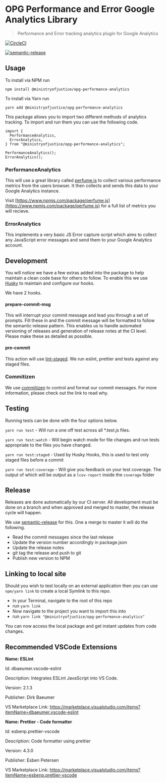 # OPG Performance and Error Google Analytics Library

> Performance and Error tracking analytics plugin for Google Analytics

[![CircleCI](https://circleci.com/gh/ministryofjustice/opg-performance-analytics/tree/master.svg?style=svg)](https://circleci.com/gh/ministryofjustice/opg-performance-analytics)

[![semantic-release](https://img.shields.io/badge/%20%20%F0%9F%93%A6%F0%9F%9A%80-semantic--release-e10079.svg)](https://github.com/semantic-release/semantic-release)

## Usage

To install via NPM run

`npm install @ministryofjustice/opg-performance-analytics`

To install via Yarn run

`yarn add @ministryofjustice/opg-performance-analytics`

This package allows you to import two different methods of analytics tracking. To import and run them you can use the following code.

```
import {
  PerformanceAnalytics,
  ErrorAnalytics,
} from "@ministryofjustice/opg-performance-analytics";

PerformanceAnalytics();
ErrorAnalytics();
```

### PerformanceAnalytics

This will use a great library called [perfume.js](https://www.npmjs.com/package/perfume.js) to collect various performance metrics from the users browser. It then collects and sends this data to your Google Analytics instance.

Visit [https://www.npmjs.com/package/perfume.js](https://www.npmjs.com/package/perfume.js) for a full list of metrics you will recieve.

### ErrorAnalytics

This implements a very basic JS Error capture script which aims to collect any JavaScript error messages and send them to your Google Analytics account.

## Development

You will notice we have a few extras added into the package to help maintain a clean code base for others to follow. To enable this we use [Husky](https://www.npmjs.com/package/husky) to maintain and configure our hooks.

We have 2 hooks.

#### prepare-commit-msg

This will interrupt your commit message and lead you through a set of prompts. Fill these in and the commit message will be formatted to follow the semantic release pattern. This enables us to handle automated versioning of releases and generation of release notes at the CI level. Please make these as detailed as possible.

#### pre-commit

This action will use [lint-staged](https://www.npmjs.com/package/lint-staged). We run eslint, prettier and tests against any staged files.

### Commitizen

We use [commitizen](https://www.npmjs.com/package/commitizen) to control and format our commit messages. For more information, please check out the link to read why.

## Testing

Running tests can be done with the four options below.

`yarn run test` - Will run a one off test across all \*.test.js files.

`yarn run test:watch` - Will begin watch mode for file changes and run tests appropriate to the files you have changed.

`yarn run test:staged` - Used by Husky Hooks, this is used to test only staged files before a commit

`yarn run test:coverage` - Will give you feedback on your test coverage. The output of which will be output as a `lcov-report` inside the `coverage` folder

## Release

Releases are done automatically by our CI server. All development must be done on a branch and when approved and merged to master, the release cycle will happen.

We use [semantic-release](https://www.npmjs.com/package/semantic-release) for this. One a merge to master it will do the following.

- Read the commit messages since the last release
- Update the version number accordingly in package.json
- Update the release notes
- git tag the release and push to git
- Publish new version to NPM

## Linking to local site

Should you wish to test locally on an external application then you can use `npm/yarn link` to create a local Symlink to this repo.

- In your Terminal, navigate to the root of this repo
- run `yarn link`
- Now navigate to the project you want to import this into
- run `yarn link "@ministryofjustice/opg-performance-analytics"`

You can now access the local package and get instant updates from code changes.

## Recommended VSCode Extensions

**Name: ESLint**

Id: dbaeumer.vscode-eslint

Description: Integrates ESLint JavaScript into VS Code.

Version: 2.1.3

Publisher: Dirk Baeumer

VS Marketplace Link: https://marketplace.visualstudio.com/items?itemName=dbaeumer.vscode-eslint

**Name: Prettier - Code formatter**

Id: esbenp.prettier-vscode

Description: Code formatter using prettier

Version: 4.3.0

Publisher: Esben Petersen

VS Marketplace Link: https://marketplace.visualstudio.com/items?itemName=esbenp.prettier-vscode
